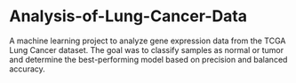 # Analysis-of-Lung-Cancer-Data
A machine learning project to analyze gene expression data from the TCGA Lung Cancer dataset. The goal was to classify samples as normal or tumor and determine the best-performing model based on precision and balanced accuracy.
